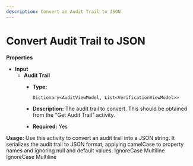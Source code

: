 ```yaml
---
description: Convert an Audit Trail to JSON
---
```


# Convert Audit Trail to JSON

**Properties**

* **Input**
  * **Audit Trail**
    *   **Type:**

        `Dictionary<AuditViewModel, List<VerificationViewModel>>`
    * **Description:** The audit trail to convert. This should be obtained from the "Get Audit Trail" activity.
    * **Required:** Yes

**Usage:** Use this activity to convert an audit trail into a JSON string. It serializes the audit trail to JSON format, applying camelCase to property names and ignoring null and default values.
 IgnoreCase Multiline IgnoreCase Multiline
